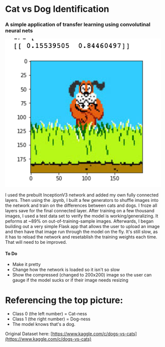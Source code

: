 # Cat vs Dog Identification
### A simple application of transfer learning using convolutinal neural nets

![DuckHunt Dog](readmeImage/duckhuntDog.png)

I used the prebuilt InceptionV3 network and added my own fully connected
layers. Then using the .ipynb, I built a few generators to shuffle images into
the network and train on the differences between cats and dogs. I froze all
layers save for the final connected layer. After training on a few thousand
images, I used a test data set to verify the model is working/generalizing. It
peforms at ~89% on out-of-training-sample images. Afterwards, I began building
out a very simple Flask app that allows the user to upload an image and then
have that image run through the model on the fly. It's still slow, as it has
to reload the network and resetablish the training weights each time. That
will need to be improved.

#### To Do
* Make it pretty
* Change how the network is loaded so it isn't so slow
* Show the compressed (changed to 200x200) image so the user can gauge if the
model sucks or if their image needs resizing

# Referencing the top picture:


* Class 0 (the left number) = Cat-ness
* Class 1 (the right number) = Dog-ness
* The model knows that's a dog. 

Original Dataset here: [https://www.kaggle.com/c/dogs-vs-cats](https://www.kaggle.com/c/dogs-vs-cats)
